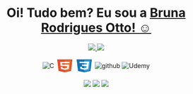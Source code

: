 <div>
  
  <h1 align="center">
    Oi! Tudo bem? Eu sou a
    <a href="https://www.linkedin.com/in/brunarod-otto/">Bruna Rodrigues Otto! ☺
 </a>
  </h1>
 
</div>

<div align="center">
  <a href="https://github.com/brunarod-otto">
    <img height="150em" src="https://github-readme-stats.vercel.app/api?username=brunarod-otto&count_private=true&include_all_commits=true&show_icons=true&theme=midnight-purple&hide_border=false&show_owner=true"/>
    <img height="150em" src="https://github-readme-stats.vercel.app/api/top-langs/?username=duribeiro&theme=midnight-purple&hide_border=false&&layout=compact"/>
  </a>
</div>

<div align="center" valign="top"><br>
  <img align="center" alt="C" height="25" width="40" src="https://img.shields.io/badge/C-00599C?style=for-the-badge&logo=c&logoColor=white">
  <img align="center" alt="HTML" height="30" width="40" src="https://raw.githubusercontent.com/devicons/devicon/master/icons/html5/html5-original.svg">
  <img align="center" alt="CSS" height="30" width="40" src="https://raw.githubusercontent.com/devicons/devicon/master/icons/css3/css3-original.svg">
  <img align="center" alt="github" height="25" width="100" src="https://img.shields.io/badge/GitHub-100000?style=for-the-badge&logo=github&logoColor=white">
  <img align="center" alt="Udemy" height="25" width="90" src="https://img.shields.io/badge/Udemy-EC5252?style=for-the-badge&logo=Udemy&logoColor=white">
</div><br>

<div align="center">
  <a href="https://www.instagram.com/b_buhh/" target="_blank"><img src="https://img.shields.io/badge/-Instagram-%23E4405F?style=for-the-badge&logo=instagram&logoColor=white" target="_blank"></a>
  <a href="https://www.linkedin.com/in/brunarod-otto/" target="_blank"><img src="https://img.shields.io/badge/-LinkedIn-%230077B5?style=for-the-badge&logo=linkedin&logoColor=white" target="_blank"></a> 
  <a href="mailto:brunarod.otto@gmail.com"><img src="https://img.shields.io/badge/-Gmail-%23333?style=for-the-badge&logo=gmail&logoColor=white" target="_blank"></a>
</div>


